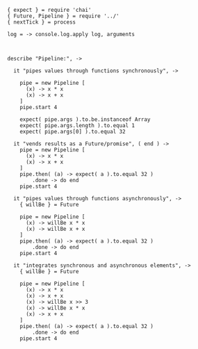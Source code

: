     { expect } = require 'chai'
    { Future, Pipeline } = require '../'
    { nextTick } = process

    log = -> console.log.apply log, arguments



    describe "Pipeline:", ->

      it "pipes values through functions synchronously", ->

        pipe = new Pipeline [
          (x) -> x * x
          (x) -> x + x
        ]
        pipe.start 4

        expect( pipe.args ).to.be.instanceof Array
        expect( pipe.args.length ).to.equal 1
        expect( pipe.args[0] ).to.equal 32

      it "vends results as a Future/promise", ( end ) ->
        pipe = new Pipeline [
          (x) -> x * x
          (x) -> x + x
        ]
        pipe.then( (a) -> expect( a ).to.equal 32 )
            .done -> do end
        pipe.start 4

      it "pipes values through functions asynchronously", ->
        { willBe } = Future

        pipe = new Pipeline [
          (x) -> willBe x * x
          (x) -> willBe x + x
        ]
        pipe.then( (a) -> expect( a ).to.equal 32 )
            .done -> do end
        pipe.start 4

      it "integrates synchronous and asynchronous elements", ->
        { willBe } = Future

        pipe = new Pipeline [
          (x) -> x * x
          (x) -> x + x
          (x) -> willBe x >> 3
          (x) -> willBe x * x
          (x) -> x + x
        ]
        pipe.then( (a) -> expect( a ).to.equal 32 )
            .done -> do end
        pipe.start 4
